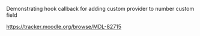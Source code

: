 Demonstrating hook callback for adding custom provider to number custom field

https://tracker.moodle.org/browse/MDL-82715